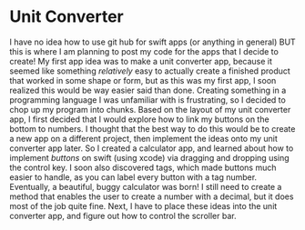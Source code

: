 # Unit Converter
I have no idea how to use git hub for swift apps (or anything in general) BUT this is where I am planning to post my code for the apps that I decide to create!
My first app idea was to make a unit converter app, because it seemed like something *relatively* easy to actually create a finished product that worked in some shape or form, but as this was my first app, I soon realized this would be way easier said than done. Creating something in a programming language I was unfamiliar with is frustrating, so I decided to chop up my program into chunks.
Based on the layout of my unit converter app, I first decided that I would explore how to link my buttons on the bottom to numbers. I thought that the best way to do this would be to create a new app on a different project, then implement the ideas onto my unit converter app later. So I created a calculator app, and learned about how to implement *buttons* on swift (using xcode) via dragging and dropping using the control key. I soon also discovered tags, which made buttons much easier to handle, as you can label every button with a tag number. Eventually, a beautiful, buggy calculator was born! I still need to create a method that enables the user to create a number with a decimal, but it does most of the job quite fine.
Next, I have to place these ideas into the unit converter app, and figure out how to control the scroller bar.
